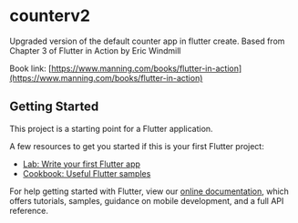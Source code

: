 # counterv2

Upgraded version of the default counter app in flutter create. Based from Chapter 3 of Flutter in Action by Eric Windmill

Book link: [https://www.manning.com/books/flutter-in-action](https://www.manning.com/books/flutter-in-action)

## Getting Started

This project is a starting point for a Flutter application.

A few resources to get you started if this is your first Flutter project:

- [Lab: Write your first Flutter app](https://flutter.dev/docs/get-started/codelab)
- [Cookbook: Useful Flutter samples](https://flutter.dev/docs/cookbook)

For help getting started with Flutter, view our
[online documentation](https://flutter.dev/docs), which offers tutorials,
samples, guidance on mobile development, and a full API reference.
